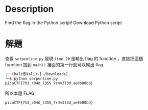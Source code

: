 # Description
Find the flag in the Python script!
Download Python script


# 解題
查看 `serpentine.py` 發現 `line 20` 是輸出 flag 的 function ，直接把這個 function 加到 `main()` 裡面的第一行就可以輸出 flag
```bash
┌──(kali㉿kali)-[~/Downloads]
└─$ python serpentine.py
picoCTF{7h3_r04d_l355_7r4v3l3d_ae0b80bd}

```



<!-- flag -->
所以本題 FLAG 
```text
picoCTF{7h3_r04d_l355_7r4v3l3d_ae0b80bd}
```
